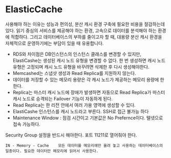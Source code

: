 # ElasticCache

사용해야 하는 이유는 성능과 편의성, 분산 캐시 환경 구축에 필요한 비용을 절감하는데 있다. 읽기 중심의 서비스를 제공해야 하는 환경, 고속으로 데이터를 분석해야 하는 환경에 적합하다. 그리고 데이터베이스의 부하를 줄이고자 할 때, 대용량 분산 캐시 환경을 자체적으로 운영하기에는 부담이 있을 때 유용합니다.

* RDS와 차이점은 DB인스턴스의 인스턴스 클래스를 변경할 수 있지만, ElastiCashe는 생성된 캐시 노드 유형을 변경할 수 없다. 한 번 생성하면 캐시 노드 유형은 고정되며 캐시 노드 유형을 바꾸려면 삭제한 후 다시 생성해야한다.
* Memcashed는 스냅샷 생성과 Read Replica를 지원하지 않는다.
* 데이터를 저장할 수 있는 메모리 용량은 각 캐시 노드가 제공하는 메모리 용량에 한한다.
* Replica는 마스터 캐시 노드에 장애가 발생하면 자동으로 Read Replica가 마스터 캐시 노드로 승격되는 Failover 기능이 자동하게 된다.
* Read Replica는 한 리전 안에서 여러 가용 영역에 생성할 수 있다.
* ElastiCashe 인스턴스를 캐시 노드라고 부른다. SSH로 접근 불가능 하다
* Maintenance Window : 점검 시간이고 기본값은 No Prefernce이다. 텔넷으로 접속 가능하다. 

Security Group 설정을 반드시 해야한다. 포트 11211로 열어줘야 한다.

`IN - Memory - Cache   
모든 데이터를 메모리에만 올려 놓고 사용하는 데이터베이스의 일종이다. 필요한 데이터만 메모리에 읽어서 사용한다.`

